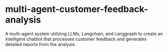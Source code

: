 # multi-agent-customer-feedback-analysis
A multi-agent system utilizing LLMs, Langchain, and Langgraph to create an intelligent chatbot that processes customer feedback and generates detailed reports from the analysis.
